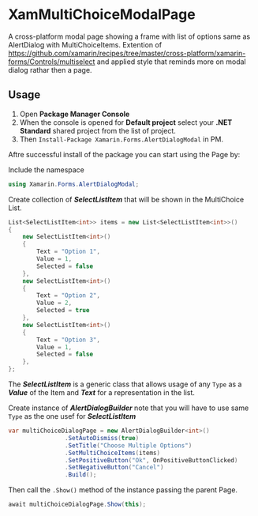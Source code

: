 # XamMultiChoiceModalPage
A cross-platform modal page showing a frame with list of options same as AlertDialog with MultiChoiceItems.
Extention of https://github.com/xamarin/recipes/tree/master/cross-platform/xamarin-forms/Controls/multiselect and applied style that reminds more on modal dialog rathar then a page.

## Usage
1. Open **Package Manager Console**
2. When the console is opened for **Default project** select your **.NET Standard** shared project from the list of project.
3. Then ```Install-Package Xamarin.Forms.AlertDialogModal``` in PM.

Aftre successful install of the package you can start using the Page by:

Include the namespace 
```csharp 
using Xamarin.Forms.AlertDialogModal;
```

Create collection of ***SelectListItem*** that will be shown in the MultiChoice List.
```csharp
List<SelectListItem<int>> items = new List<SelectListItem<int>>()
{
    new SelectListItem<int>()
    {
        Text = "Option 1",
        Value = 1,
        Selected = false
    },
    new SelectListItem<int>()
    {
        Text = "Option 2",
        Value = 2,
        Selected = true
    },
    new SelectListItem<int>()
    {
        Text = "Option 3",
        Value = 1,
        Selected = false
    },
};
```
The ***SelectListItem*** is a generic class that allows usage of any ```Type``` as a ***Value*** of the Item and ***Text*** for a representation in the list.

Create instance of ***AlertDialogBuilder*** note that you will have to use same ```Type``` as the one usef for ***SelectListItem***
```csharp
var multiChoiceDialogPage = new AlertDialogBuilder<int>()
                .SetAutoDismiss(true)
                .SetTitle("Choose Multiple Options")
                .SetMultiChoiceItems(items)
                .SetPositiveButton("Ok", OnPositiveButtonClicked)
                .SetNegativeButton("Cancel")
                .Build();
```

Then call the ```.Show()``` method of the instance passing the parent Page.
```csharp
await multiChoiceDialogPage.Show(this);
```
